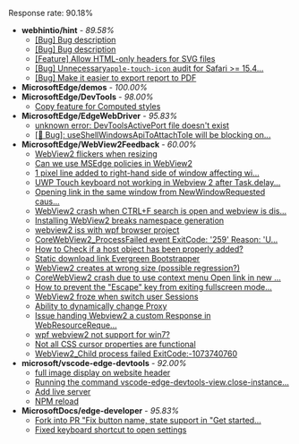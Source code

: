 Response rate: 90.18%

* **webhintio/hint** - _89.58%_
  * [[Bug] Bug description](https://github.com/webhintio/hint/issues/5315)
  * [[Bug] Bug description](https://github.com/webhintio/hint/issues/5307)
  * [[Feature] Allow HTML-only headers for SVG files](https://github.com/webhintio/hint/issues/5281)
  * [[Bug] Unnecessary`apple-touch-icon` audit for Safari >= 15.4...](https://github.com/webhintio/hint/issues/5256)
  * [[Bug] Make it easier to export report to PDF](https://github.com/webhintio/hint/issues/5217)
* **MicrosoftEdge/demos** - _100.00%_
* **MicrosoftEdge/DevTools** - _98.00%_
  * [Copy feature for Computed styles](https://github.com/MicrosoftEdge/DevTools/issues/104)
* **MicrosoftEdge/EdgeWebDriver** - _95.83%_
  * [unknown error: DevToolsActivePort file doesn't exist](https://github.com/MicrosoftEdge/EdgeWebDriver/issues/44)
  * [[🐛 Bug]: useShellWindowsApiToAttachToIe will be blocking on...](https://github.com/MicrosoftEdge/EdgeWebDriver/issues/34)
* **MicrosoftEdge/WebView2Feedback** - _60.00%_
  * [WebView2 flickers when resizing](https://github.com/MicrosoftEdge/WebView2Feedback/issues/2815)
  * [Can we use MSEdge policies in WebView2](https://github.com/MicrosoftEdge/WebView2Feedback/issues/2814)
  * [1 pixel line added to right-hand side of window affecting wi...](https://github.com/MicrosoftEdge/WebView2Feedback/issues/2813)
  * [UWP Touch keyboard not working in Webview 2 after Task.delay...](https://github.com/MicrosoftEdge/WebView2Feedback/issues/2811)
  * [Opening link in the same window from NewWindowRequested caus...](https://github.com/MicrosoftEdge/WebView2Feedback/issues/2810)
  * [WebView2 crash when CTRL+F search is open and webview is dis...](https://github.com/MicrosoftEdge/WebView2Feedback/issues/2807)
  * [Installing WebView2 breaks namespace generation](https://github.com/MicrosoftEdge/WebView2Feedback/issues/2806)
  * [webview2 iss with wpf browser project](https://github.com/MicrosoftEdge/WebView2Feedback/issues/2801)
  * [CoreWebView2_ProcessFailed event ExitCode: '259'  Reason: 'U...](https://github.com/MicrosoftEdge/WebView2Feedback/issues/2793)
  * [How to Check if a host object has been properly added?](https://github.com/MicrosoftEdge/WebView2Feedback/issues/2785)
  * [Static download link Evergreen Bootstrapper](https://github.com/MicrosoftEdge/WebView2Feedback/issues/2783)
  * [WebView2 creates at wrong size (possible regression?)](https://github.com/MicrosoftEdge/WebView2Feedback/issues/2776)
  * [CoreWebView2 crash due to use context menu Open link in new ...](https://github.com/MicrosoftEdge/WebView2Feedback/issues/2771)
  * [How to prevent the "Escape" key from exiting fullscreen mode...](https://github.com/MicrosoftEdge/WebView2Feedback/issues/2770)
  * [WebView2 froze when switch user Sessions](https://github.com/MicrosoftEdge/WebView2Feedback/issues/2762)
  * [Ability to dynamically change Proxy](https://github.com/MicrosoftEdge/WebView2Feedback/issues/2809)
  * [Issue handing Webview2 a custom Response in WebResourceReque...](https://github.com/MicrosoftEdge/WebView2Feedback/issues/2789)
  * [wpf webview2 not support for win7?](https://github.com/MicrosoftEdge/WebView2Feedback/issues/2782)
  * [Not all CSS cursor properties are functional](https://github.com/MicrosoftEdge/WebView2Feedback/issues/2766)
  * [WebView2_Child process failed ExitCode:-1073740760](https://github.com/MicrosoftEdge/WebView2Feedback/issues/2761)
* **microsoft/vscode-edge-devtools** - _92.00%_
  * [full image display on website header](https://github.com/microsoft/vscode-edge-devtools/issues/1192)
  * [Running the command vscode-edge-devtools-view.close-instance...](https://github.com/microsoft/vscode-edge-devtools/issues/1188)
  * [Add live server](https://github.com/microsoft/vscode-edge-devtools/issues/1189)
  * [NPM reload ](https://github.com/microsoft/vscode-edge-devtools/issues/1156)
* **MicrosoftDocs/edge-developer** - _95.83%_
  * [Fork into PR "Fix button name, state support in "Get started...](https://github.com/MicrosoftDocs/edge-developer/pull/2174)
  * [Fixed keyboard shortcut to open settings](https://github.com/MicrosoftDocs/edge-developer/pull/2190)